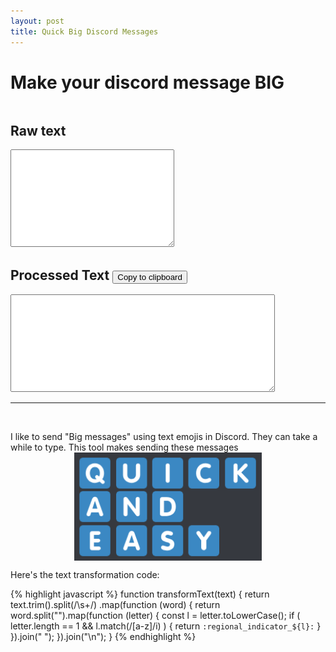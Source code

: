 ```yaml
---
layout: post
title: Quick Big Discord Messages
---
```

<style>
    .inline-block {
        display: inline-block;
    }
</style>
<h1>Make your discord message BIG</h1>
<div class="inline-block">
    <h2>Raw text</h2>
    <textarea name="message" id="message" cols="30" rows="10"></textarea>
</div>
<div class="inline-block">
    <h2>Processed Text <button id="copy">Copy to clipboard</button></h2>
    <textarea name="processed" id="processed" cols="50" rows="10"></textarea>
</div>
<script src="/assets/js/quick-big-discord-messages.js"></script>

<br/>
<hr/>
<br/>

I like to send "Big messages" using text emojis in Discord. They can take a while to type.
This tool makes sending these messages
<img src="/assets/img/big_message.PNG"
    style="width: 300px;
    margin: 0 auto; display: block;" />

Here's the text transformation code:

{% highlight javascript %}
function transformText(text) {
  return text.trim().split(/\s+/)
    .map(function (word) {
    return word.split("").map(function (letter) {
      const l = letter.toLowerCase();
      if ( letter.length == 1 && l.match(/[a-z]/i) ) {
        return `:regional_indicator_${l}:`
      }
    }).join(" ");
  }).join("\n");
}
{% endhighlight %}
